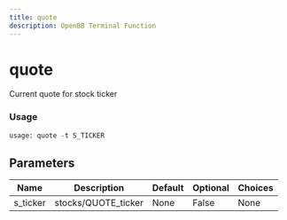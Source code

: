 ```yaml
---
title: quote
description: OpenBB Terminal Function
---
```


# quote

Current quote for stock ticker

### Usage 
```python
usage: quote -t S_TICKER
```

## Parameters

| Name | Description | Default | Optional | Choices |
| ---- | ----------- | ------- | -------- | ------- |
| s_ticker | stocks/QUOTE_ticker | None | False | None |


